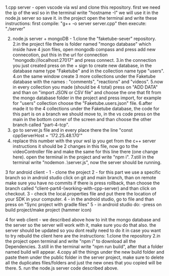 1.cpp server - 
open vscode via wsl and clone this repository.
first we need the ip of the wsl so in the terminal write "hostname -I" we will use it in the node.js server so save it.
in the project open the terminal and write these instructions:
first compile: "g++ -o server server.cpp"
then execute: "./server"

2. node.js server + mongoDB -
1.clone the "faketube-sever" repository.
2.in the project file there is folder named "mongo database" which inside have 4 json files, open mongodb compass and press add new connecotion, put this in the url for connection "mongodb://localhost:27017" and press connect.
3.in the connection you just created press on the + sign to create new database, in the database name type "Faketube" and in the collection name type "users".
4.on the same window create 3 more collections under the Faketube database with the names : "comments", "reactions" and "videos".
5.now in every collection you made (should be 4 total) press on "ADD DATA" and than on "import JSON or CSV file" and choose the one that fit from the mongo database folder in the project and press import, for example for "users" collection choose the "Faketube.users.json" file.
6.after made it to the 4 collections under the Faketube database, the code for this part is on a branch we should move to, in the vs code press on the main in the bottom corner of the screen and than choose the other branch called "part-4-tcp".
7. go to server.js file and in every place there the line "const cppServerHost = '172.25.48.170'"
8. replace this number with the your wsl ip you get from the c++ server instructions it should be 2 changes in this file, now go to the videoController file and make the same for this line there (one change here).
open the terminal in the project and write "npm i".
7.still in the terminal write "nodemon .\server.js", now the server should be running.


3 for android client -
1 - clone the project
2 - for this part we use a specific branch so in android studio click on git and main branch, than on remote make sure you have no commits if there is press rollback, than choose the branch called "client-part4-(working-with-cpp-server) 
and than click on checkout.
3 - check the local.properties file and put there the location of your SDK in your computer.
4 - in the android studio, go to file and than press on "Sync project with gradle files"
5 - in android studio do:
   -press on build project/make project (hammer icon)
   

4 for web client -
we described above how to init the mongo database and the server so the server will work with it, make sure you do that also. 
the server should be updated so you dont really need to do it in case you want to try rebuild the client here are the instructions:
1.clone the repository 
2.in the project open terminal and write "npm i" to download all the Dependencies. 
3.still in the terminal write "npm run build", after that a folder named build will appear.
4.copy all the things under the new build folder and paste them under the public folder in the server project, make sure to delete all the duplicates files/folders and just the new ones that you copied will be there.
5. run the node.js server code described above.
